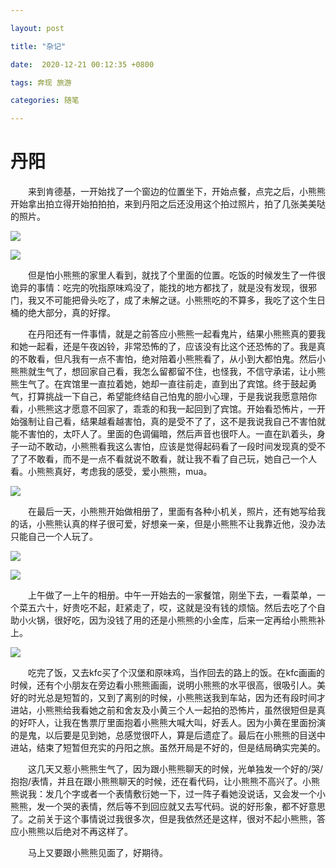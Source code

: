 ```yaml
---

layout: post

title: "杂记"

date:  2020-12-21 00:12:35 +0800

tags: 奔现 旅游

categories: 随笔

---
```


# 丹阳

&emsp;&emsp;来到肯德基，一开始找了一个窗边的位置坐下，开始点餐，点完之后，小熊熊开始拿出拍立得开始拍拍拍，来到丹阳之后还没用这个拍过照片，拍了几张美美哒的照片。

![](https://yuanlinfei.oss-cn-beijing.aliyuncs.com/IMG_0507.JPG)

![](https://yuanlinfei.oss-cn-beijing.aliyuncs.com/IMG_0511.JPG)

&emsp;&emsp;但是怕小熊熊的家里人看到，就找了个里面的位置。吃饭的时候发生了一件很诡异的事情：吃完的吮指原味鸡没了，能找的地方都找了，就是没有发现，很邪门，我又不可能把骨头吃了，成了未解之谜。小熊熊吃的不算多，我吃了这个生日桶的绝大部分，真的好撑。

&emsp;&emsp;在丹阳还有一件事情，就是之前答应小熊熊一起看鬼片，结果小熊熊真的要我和她一起看，还是午夜凶铃，非常恐怖的了，应该没有比这个还恐怖的了。我是真的不敢看，但凡我有一点不害怕，绝对陪着小熊熊看了，从小到大都怕鬼。然后小熊熊就生气了，想回家自己看，我怎么留都留不住，也怪我，不信守承诺，让小熊熊生气了。在宾馆里一直拉着她，她却一直往前走，直到出了宾馆。终于鼓起勇气，打算挑战一下自己，希望能终结自己怕鬼的胆小心理，于是我说我愿意陪你看，小熊熊这才愿意不回家了，乖乖的和我一起回到了宾馆。开始看恐怖片，一开始强制让自己看，结果越看越害怕，真的是受不了了，这不是我说我自己不害怕就能不害怕的，太吓人了。里面的色调偏暗，然后声音也很吓人。一直在趴着头，身子一动不敢动，小熊熊看我这么害怕，应该是觉得起码看了一段时间发现真的受不了了不敢看，而不是一点不看就说不敢看，就让我不看了自己玩，她自己一个人看。小熊熊真好，考虑我的感受，爱小熊熊，mua。

![](https://yuanlinfei.oss-cn-beijing.aliyuncs.com/IMG_0508.JPG?Expires=1609408310&OSSAccessKeyId=TMP.3KhUrtGA4SwUD3BQeDg3dkNwNFpAfTRZHcDjnPpwfAxGPSzuinzBPH9XmPjCDDyriHkDFVAr6uyiEMnm5A57d4N1Dvb5i3&Signature=HEOUQuV2omWXkhXLyUPYseAlF8E%3D)

&emsp;&emsp;在最后一天，小熊熊开始做相册了，里面有各种小机关，照片，还有她写给我的话，小熊熊认真的样子很可爱，好想亲一亲，但是小熊熊不让我靠近他，没办法只能自己一个人玩了。

![](https://yuanlinfei.oss-cn-beijing.aliyuncs.com/IMG_0505.JPG)

![](https://yuanlinfei.oss-cn-beijing.aliyuncs.com/IMG_0506.JPG)

&emsp;&emsp;上午做了一上午的相册。中午一开始去的一家餐馆，刚坐下去，一看菜单，一个菜五六十，好贵吃不起，赶紧走了，哎，这就是没有钱的烦恼。然后去吃了个自助小火锅，很好吃，因为没钱了用的还是小熊熊的小金库，后来一定再给小熊熊补上。

![](https://yuanlinfei.oss-cn-beijing.aliyuncs.com/IMG_0509.JPG)

&emsp;&emsp;吃完了饭，又去kfc买了个汉堡和原味鸡，当作回去的路上的饭。在kfc画画的时候，还有个小朋友在旁边看小熊熊画画，说明小熊熊的水平很高，很吸引人。美好的时光总是短暂的，又到了离别的时候，小熊熊送我到车站，因为还有段时间才进站，小熊熊给我看她之前和舍友及小黄三个人一起拍的恐怖片，虽然很短但是真的好吓人，让我在售票厅里面抱着小熊熊大喊大叫，好丢人。因为小黄在里面扮演的是鬼，以后要是见到她，总感觉很吓人，算是后遗症了。最后在小熊熊的目送中进站，结束了短暂但充实的丹阳之旅。虽然开局是不好的，但是结局确实完美的。

&emsp;&emsp;这几天又惹小熊熊生气了，因为跟小熊熊聊天的时候，光单独发一个好的/哭/抱抱/表情，并且在跟小熊熊聊天的时候，还在看代码，让小熊熊不高兴了。小熊熊说我：发几个字或者一个表情敷衍她一下，过一阵子看她没说话，又会发一个小熊熊，发一个哭的表情，然后等不到回应就又去写代码。说的好形象，都不好意思了。之前关于这个事情说过我很多次，但是我依然还是这样，很对不起小熊熊，答应小熊熊以后绝对不再这样了。

&emsp;&emsp;马上又要跟小熊熊见面了，好期待。

